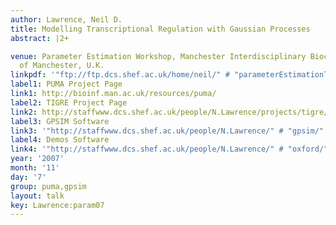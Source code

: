 ```yaml
---
author: Lawrence, Neil D.
title: Modelling Transcriptional Regulation with Gaussian Processes
abstract: |2+

venue: Parameter Estimation Workshop, Manchester Interdisciplinary Biocentre, University
  of Manchester, U.K.
linkpdf: '"ftp://ftp.dcs.shef.ac.uk/home/neil/" # "parameterEstimationTalk.pdf"'
label1: PUMA Project Page
link1: http://bioinf.man.ac.uk/resources/puma/
label2: TIGRE Project Page
link2: http://staffwww.dcs.shef.ac.uk/people/N.Lawrence/projects/tigre/
label3: GPSIM Software
link3: '"http://staffwww.dcs.shef.ac.uk/people/N.Lawrence/" # "gpsim/"'
label4: Demos Software
link4: '"http://staffwww.dcs.shef.ac.uk/people/N.Lawrence/" # "oxford/"'
year: '2007'
month: '11'
day: '7'
group: puma,gpsim
layout: talk
key: Lawrence:param07
---
```

